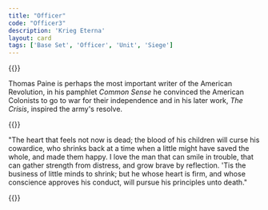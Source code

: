 ```yaml
---
title: "Officer"
code: "Officer3"
description: 'Krieg Eterna'
layout: card
tags: ['Base Set', 'Officer', 'Unit', 'Siege']
---
```

{{<card-detail-page title="Officer3" artwork="Officers from a Cuirassier Regiment in front of a Country House by Édouard Detaille (1897)" >}}
<p>
Thomas Paine is perhaps the most important writer of the American Revolution, in his pamphlet <i>Common Sense</i> he convinced the American Colonists to go to war for their independence and in his later work, <i>The Crisis</i>, inspired the army's resolve.
</p>
{{<card-detail-image file="lexington.jpg" caption="The Battle of Lexington by William Barnes Wollen (1910)">}}
<p>
"The heart that feels not now is dead; the blood of his children will curse his cowardice, who shrinks back at a time when a little might have saved the whole, and made them happy. I love the man that can smile in trouble, that can gather strength from distress, and grow brave by reflection. 'Tis the business of little minds to shrink; but he whose heart is firm, and whose conscience approves his conduct, will pursue his principles unto death."
</p>
{{</card-detail-page>}}